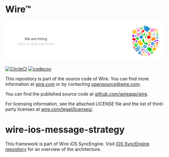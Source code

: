 # Wire™

[![Wire logo](https://github.com/wireapp/wire/blob/master/assets/header-small.png?raw=true)](https://wire.com/jobs/)

[![CircleCI](https://circleci.com/gh/wireapp/wire-ios-message-strategy.svg?style=shield)](https://circleci.com/gh/wireapp/wire-ios-message-strategy) [![codecov](https://codecov.io/gh/wireapp/wire-ios-message-strategy/branch/develop/graph/badge.svg)](https://codecov.io/gh/wireapp/wire-ios-message-strategy)

This repository is part of the source code of Wire. You can find more information at [wire.com](https://wire.com) or by contacting opensource@wire.com.

You can find the published source code at [github.com/wireapp/wire](https://github.com/wireapp/wire).

For licensing information, see the attached LICENSE file and the list of third-party licenses at [wire.com/legal/licenses/](https://wire.com/legal/licenses/).

# wire-ios-message-strategy

This framework is part of Wire iOS SyncEngine. Visit [iOS SyncEngine repository](http://github.com/wireapp/wire-ios-sync-engine) for an overview of the architecture.
